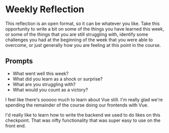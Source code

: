 # Weekly Reflection
This reflection is an open format, so it can be whatever you like. Take this opportunity to write a bit on some of the things you have learned this week, or some of the things that you are still struggling with, identify some challenges you had at the beginning of the week that you were able to overcome, or just generally how you are feeling at this point in the course.

## Prompts
- What went well this week?
- What did you learn as a shock or surprise?
- What are you struggling with?
- What would you count as a victory?

I feel like there's sooooo much to learn about Vue still. I'm really glad we're spending the remainder of the course doing our frontends with Vue. 

I'd really like to learn how to write the backend we used to do likes on this checkpoint. That was nifty functionality that was super easy to use on the front end. 